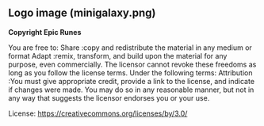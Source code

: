 ## Logo image (minigalaxy.png)

**Copyright Epic Runes**

You are free to: Share :copy and redistribute the material in any medium or format Adapt :remix, transform, and build upon the material for any purpose, even commercially. The licensor cannot revoke these freedoms as long as you follow the license terms. Under the following terms: Attribution :You must give appropriate credit, provide a link to the license, and indicate if changes were made. You may do so in any reasonable manner, but not in any way that suggests the licensor endorses you or your use.

License: https://creativecommons.org/licenses/by/3.0/
